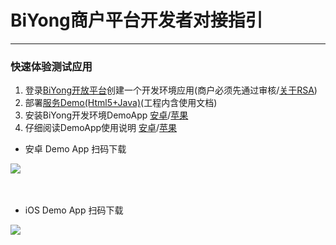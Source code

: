 # BiYong商户平台开发者对接指引

---

### 快速体验测试应用

 1. 登录[BiYong开放平台](https://open.biyong.sg)创建一个开发环境应用(商户必须先通过审核/[关于RSA](https://github.com/openbiyong/biyong-developer/blob/master/BiYong-RSA-Document.md))
 2. 部署[服务Demo(Html5+Java)](https://github.com/openbiyong/merchant-server-demo-java)(工程内含使用文档)
 3. 安装BiYong开发环境DemoApp [安卓](https://www.biyong.sg/merchant/app-auth.apk)/[苹果](https://www.pgyer.com/zngr)
 4. 仔细阅读DemoApp使用说明 [安卓](https://github.com/openbiyong/biyong-developer/blob/master/BiYong-Merchant-Android-AccessProcess.md.md)/[苹果](https://github.com/openbiyong/biyong-developer/blob/master/BiYong-Merchant-IOS-AccessProcess.md)

- 安卓 Demo App 扫码下载<br>
<img src="https://raw.githubusercontent.com/openbiyong/biyong-developer/master/images/qr-android_demo.png">
<br>
<br>
<br>

- iOS Demo App 扫码下载<br>
<img src="https://raw.githubusercontent.com/openbiyong/biyong-developer/master/images/qr-iOS_demo.png">